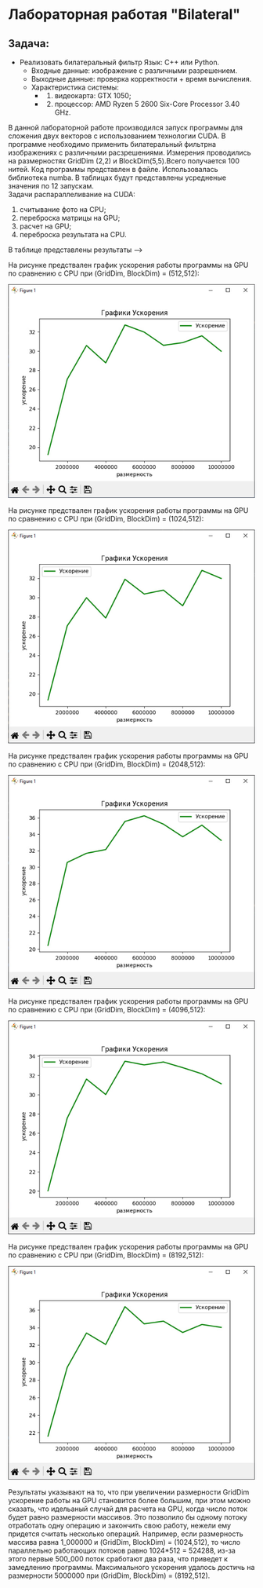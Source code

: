 
# Лабораторная работая  "Bilateral"
## Задача: 
- Реализовать билатеральный фильтр Язык: C++ или Python.<br />
    - Входные данные: изображение с различными разрешением.<br />
    - Выходные данные: проверка корректности  + время вычисления.
    - Характеристика системы: 
        - 1. видеокарта: GTX 1050;
        - 2. процессор: AMD Ryzen 5 2600 Six-Core Processor 3.40 GHz. 

В данной лабораторной работе производился запуск программы для сложения двух векторов с использованием технологии CUDA. В программе необходимо применить билатеральный фильтрна изображениях с различными расзрешениями. Измерения проводились на размерностях GridDim (2,2) и BlockDim(5,5).Всего получается 100 нитей. Код программы представлен в файле. Использовалась библиотека numba.  В таблицах будут представлены усредненые значения по 12 запускам.<br />
Задачи распараллеливание на CUDA:
1. считывание фото на CPU;
2. переброска матрицы на GPU;
3. расчет на GPU;
4. переброска результата на CPU.   

В таблице представлены результаты -->




На рисунке предствален график ускорения работы  программы на GPU по сравнению с CPU  при (GridDim, BlockDim) = (512,512): 

![График](https://github.com/BandooSs/my_HPC-Samara/blob/main/LR_VectorSum/512.jpg)

На рисунке предствален график ускорения работы  программы на GPU по сравнению с CPU  при (GridDim, BlockDim) = (1024,512): 

![График](https://github.com/BandooSs/my_HPC-Samara/blob/main/LR_VectorSum/1024.jpg)

На рисунке предствален график ускорения работы  программы на GPU по сравнению с CPU  при (GridDim, BlockDim) = (2048,512): 

![График](https://github.com/BandooSs/my_HPC-Samara/blob/main/LR_VectorSum/2048.jpg)

На рисунке предствален график ускорения работы  программы на GPU по сравнению с CPU  при (GridDim, BlockDim) = (4096,512): 

![График](https://github.com/BandooSs/my_HPC-Samara/blob/main/LR_VectorSum/4096.jpg)

На рисунке предствален график ускорения работы  программы на GPU по сравнению с CPU  при (GridDim, BlockDim) = (8192,512): 

![График](https://github.com/BandooSs/my_HPC-Samara/blob/main/LR_VectorSum/8192.jpg)

Результаты указывают на то, что при увеличении размерности GridDim  ускорение работы на GPU становится более большим, при этом можно сказать, что идельаный случай для расчета на GPU, когда число поток будет равно размерности массивов. Это позволило бы одному потоку отработать одну операцию и закончить свою работу, нежели ему придется считать несколько операций. Например, если размерность массива равна 1_000000 и (GridDim, BlockDim) = (1024,512), то число параллельно работающих потоков равно 1024*512 = 524288, из-за этого первые 500_000 поток сработают два раза, что приведет к замедлению программы. Максимального ускорения удалось достичь на размерности 5000000 при (GridDim, BlockDim) = (8192,512).
